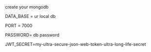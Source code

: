 create your mongodb 



DATA_BASE = ur local db

PORT = 7000

PASSWORD= db password 

JWT_SECRET=my-ultra-secure-json-web-token-ultra-long-life-secret

